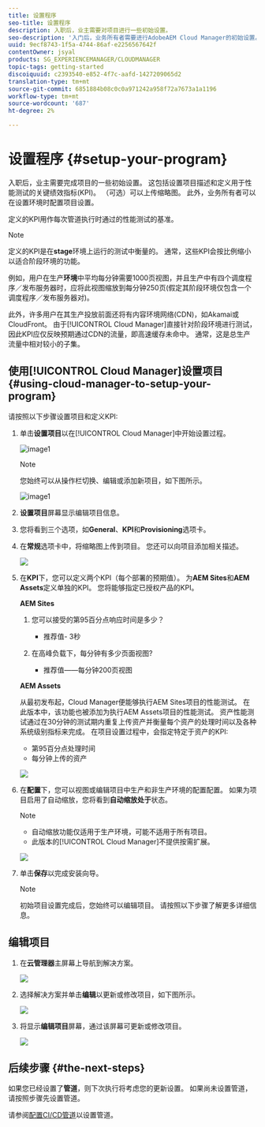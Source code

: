 ```yaml
---
title: 设置程序
seo-title: 设置程序
description: 入职后，业主需要对项目进行一些初始设置。
seo-description: '入门后，业务所有者需要进行AdobeAEM Cloud Manager的初始设置。 这包括设置项目描述和定义将用于性能测试的KPI。 '
uuid: 9ecf8743-1f5a-4744-86af-e2256567642f
contentOwner: jsyal
products: SG_EXPERIENCEMANAGER/CLOUDMANAGER
topic-tags: getting-started
discoiquuid: c2393540-e852-4f7c-aafd-1427209065d2
translation-type: tm+mt
source-git-commit: 6851884b08c0c0a971242a958f72a7673a1a1196
workflow-type: tm+mt
source-wordcount: '687'
ht-degree: 2%

---
```



# 设置程序 {#setup-your-program}

入职后，业主需要完成项目的一些初始设置。 这包括设置项目描述和定义用于性能测试的关键绩效指标(KPI)。 （可选）可以上传缩略图。 此外，业务所有者可以在设置环境时配置项目设置。

定义的KPI用作每次管道执行时通过的性能测试的基准。

>[!NOTE]
>
>定义的KPI是在&#x200B;**stage**&#x200B;环境上运行的测试中衡量的。 通常，这些KPI会按比例缩小以适合阶段环境的功能。
>
>例如，用户在生产&#x200B;**环境**&#x200B;中平均每分钟需要1000页视图，并且生产中有四个调度程序／发布服务器时，应将此视图缩放到每分钟250页(假定其阶段环境仅包含一个调度程序／发布服务器对)。
>
>此外，许多用户在其生产投放前面还将有内容环境网络(CDN)，如Akamai或CloudFront。 由于[!UICONTROL Cloud Manager]直接针对阶段环境进行测试，因此KPI应仅反映预期通过CDN的流量，即高速缓存未命中。 通常，这是总生产流量中相对较小的子集。

## 使用[!UICONTROL Cloud Manager]设置项目{#using-cloud-manager-to-setup-your-program}

请按照以下步骤设置项目和定义KPI:

1. 单击&#x200B;**设置项目**&#x200B;以在[!UICONTROL Cloud Manager]中开始设置过程。

   ![image1](assets/set-up-program/setup1.png)

   >[!NOTE]
   > 您始终可以从操作栏切换、编辑或添加新项目，如下图所示。

   ![image1](assets/set-up-program/setup2.png)


1. **设置项目**&#x200B;屏幕显示编辑项目信息。

1. 您将看到三个选项，如&#x200B;**General**、**KPI**&#x200B;和&#x200B;**Provisioning**&#x200B;选项卡。

1. 在&#x200B;**常规**&#x200B;选项卡中，将缩略图上传到项目。 您还可以向项目添加相关描述。

   ![](assets/Setup_Program-General.png)

1. 在&#x200B;**KPI**&#x200B;下，您可以定义两个KPI（每个部署的预期值）。 为&#x200B;**AEM Sites**&#x200B;和&#x200B;**AEM Assets**&#x200B;定义单独的KPI。 您将能够指定已授权产品的KPI。

   **AEM Sites**

   1. 您可以接受的第95百分点响应时间是多少？

      * 推荐值- 3秒
   1. 在高峰负载下，每分钟有多少页面视图?

      * 推荐值——每分钟200页视图

   **AEM Assets**

   从最初发布起，Cloud Manager便能够执行AEM Sites项目的性能测试。 在此版本中，该功能也被添加为执行AEM Assets项目的性能测试。 资产性能测试通过在30分钟的测试期内重复上传资产并衡量每个资产的处理时间以及各种系统级别指标来完成。
在项目设置过程中，会指定特定于资产的KPI:

   * 第95百分点处理时间
   * 每分钟上传的资产

   ![](assets/Setup_Program-KPIs.png)

1. 在&#x200B;**配置**&#x200B;下，您可以视图或编辑项目中生产和非生产环境的配置配置。 如果为项目启用了自动缩放，您将看到&#x200B;**自动缩放处于**&#x200B;状态。

   >[!NOTE]
   >
   >* 自动缩放功能仅适用于生产环境，可能不适用于所有项目。
   >* 此版本的[!UICONTROL Cloud Manager]不提供按需扩展。


   ![](assets/Setup_Program-Provisioning.png)

1. 单击&#x200B;**保存**&#x200B;以完成安装向导。

   >[!NOTE]
   >
   >初始项目设置完成后，您始终可以编辑项目。 请按照以下步骤了解更多详细信息。

## 编辑项目

1. 在&#x200B;**云管理器**&#x200B;主屏幕上导航到解决方案。

   ![](assets/SetUpProgram5.png)

1. 选择解决方案并单击&#x200B;**编辑**&#x200B;以更新或修改项目，如下图所示。

   ![](assets/SetUpProgram6.png)

1. 将显示&#x200B;**编辑项目**&#x200B;屏幕，通过该屏幕可更新或修改项目。

   ![](assets/Editing_Program-screen3.png)

## 后续步骤 {#the-next-steps}

如果您已经设置了&#x200B;**管道**，则下次执行将考虑您的更新设置。 如果尚未设置管道，请按照步骤先设置管道。

请参阅[配置CI/CD管道](https://helpx.adobe.com/experience-manager/cloud-manager/using/configuring-pipeline.html)以设置管道。
